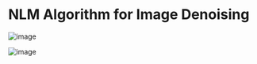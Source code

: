 # NLM Algorithm for Image Denoising
![image](https://user-images.githubusercontent.com/79294017/174450416-906e4fe4-7f5f-4d62-8bda-ea25ff0ef467.png)

![image](https://user-images.githubusercontent.com/79294017/174450390-12b87659-871d-4a69-bc04-50986c11e795.png)

